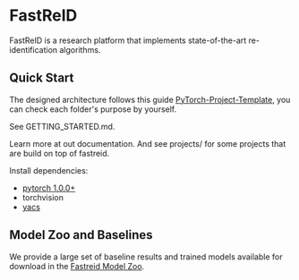 # FastReID

FastReID is a research platform that implements state-of-the-art re-identification algorithms.

## Quick Start

The designed architecture follows this guide [PyTorch-Project-Template](https://github.com/L1aoXingyu/PyTorch-Project-Template), you can check each folder's purpose by yourself.

See GETTING_STARTED.md.

Learn more at out documentation. And see projects/ for some projects that are build on top of fastreid.

Install dependencies:

- [pytorch 1.0.0+](https://pytorch.org/)
- torchvision
- [yacs](https://github.com/rbgirshick/yacs)

## Model Zoo and Baselines

We provide a large set of baseline results and trained models available for download in the [Fastreid Model Zoo](https://github.com/JDAI-CV/fast-reid/blob/master/MODEL_ZOO.md).
